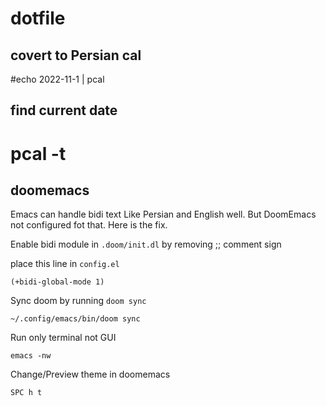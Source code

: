 # dotfile


## covert to Persian cal

#echo 2022-11-1 | pcal


## find current date

# pcal -t 



## doomemacs


Emacs can handle bidi text Like Persian and English well. But DoomEmacs not configured fot that.
Here is the fix.

Enable bidi module in `.doom/init.dl` by removing ;; comment sign

place this line in `config.el`

  ```(+bidi-global-mode 1)```

Sync doom by running `doom sync`

  ```~/.config/emacs/bin/doom sync```

Run only terminal not GUI
```
emacs -nw
```

Change/Preview theme in doomemacs
```
SPC h t 
```


